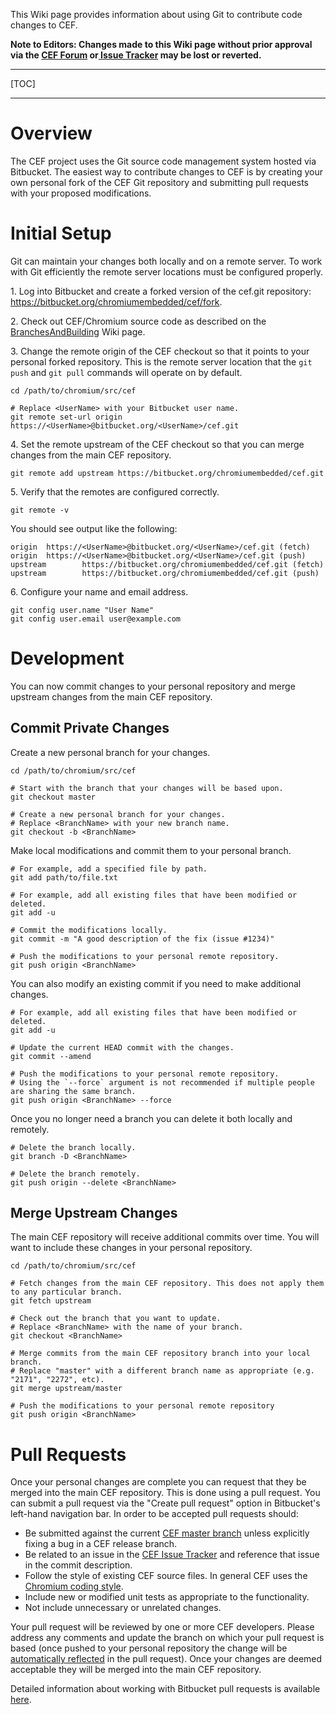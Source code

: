 This Wiki page provides information about using Git to contribute code changes to CEF.

**Note to Editors: Changes made to this Wiki page without prior approval via the [CEF Forum](http://magpcss.org/ceforum/) or[ Issue Tracker](https://bitbucket.org/chromiumembedded/cef/issues?status=new&status=open) may be lost or reverted.**

***
[TOC]
***

# Overview

The CEF project uses the Git source code management system hosted via Bitbucket. The easiest way to contribute changes to CEF is by creating your own personal fork of the CEF Git repository and submitting pull requests with your proposed modifications.

# Initial Setup

Git can maintain your changes both locally and on a remote server. To work with Git efficiently the remote server locations must be configured properly.

1\. Log into Bitbucket and create a forked version of the cef.git repository: https://bitbucket.org/chromiumembedded/cef/fork.

2\. Check out CEF/Chromium source code as described on the [BranchesAndBuilding](BranchesAndBuilding.md) Wiki page.

3\. Change the remote origin of the CEF checkout so that it points to your personal forked repository. This is the remote server location that the `git push` and `git pull` commands will operate on by default.

```
cd /path/to/chromium/src/cef

# Replace <UserName> with your Bitbucket user name.
git remote set-url origin https://<UserName>@bitbucket.org/<UserName>/cef.git
```

4\. Set the remote upstream of the CEF checkout so that you can merge changes from the main CEF repository.

```
git remote add upstream https://bitbucket.org/chromiumembedded/cef.git
```

5\. Verify that the remotes are configured correctly.

```
git remote -v
```

You should see output like the following:

```
origin  https://<UserName>@bitbucket.org/<UserName>/cef.git (fetch)
origin  https://<UserName>@bitbucket.org/<UserName>/cef.git (push)
upstream        https://bitbucket.org/chromiumembedded/cef.git (fetch)
upstream        https://bitbucket.org/chromiumembedded/cef.git (push)
```

6\. Configure your name and email address.

```
git config user.name "User Name"
git config user.email user@example.com
```

# Development

You can now commit changes to your personal repository and merge upstream changes from the main CEF repository.

## Commit Private Changes

Create a new personal branch for your changes.

```
cd /path/to/chromium/src/cef

# Start with the branch that your changes will be based upon.
git checkout master

# Create a new personal branch for your changes.
# Replace <BranchName> with your new branch name.
git checkout -b <BranchName>
```

Make local modifications and commit them to your personal branch.

```
# For example, add a specified file by path.
git add path/to/file.txt

# For example, add all existing files that have been modified or deleted.
git add -u

# Commit the modifications locally.
git commit -m "A good description of the fix (issue #1234)"

# Push the modifications to your personal remote repository.
git push origin <BranchName>
```

You can also modify an existing commit if you need to make additional changes.

```
# For example, add all existing files that have been modified or deleted.
git add -u

# Update the current HEAD commit with the changes.
git commit --amend

# Push the modifications to your personal remote repository.
# Using the `--force` argument is not recommended if multiple people are sharing the same branch.
git push origin <BranchName> --force
```

Once you no longer need a branch you can delete it both locally and remotely.

```
# Delete the branch locally.
git branch -D <BranchName>

# Delete the branch remotely.
git push origin --delete <BranchName>
```

## Merge Upstream Changes

The main CEF repository will receive additional commits over time. You will want to include these changes in your personal repository.

```
cd /path/to/chromium/src/cef

# Fetch changes from the main CEF repository. This does not apply them to any particular branch.
git fetch upstream

# Check out the branch that you want to update.
# Replace <BranchName> with the name of your branch.
git checkout <BranchName>

# Merge commits from the main CEF repository branch into your local branch.
# Replace "master" with a different branch name as appropriate (e.g. "2171", "2272", etc).
git merge upstream/master

# Push the modifications to your personal remote repository
git push origin <BranchName>
```

# Pull Requests

Once your personal changes are complete you can request that they be merged into the main CEF repository. This is done using a pull request. You can submit a pull request via the "Create pull request" option in Bitbucket's left-hand navigation bar. In order to be accepted pull requests should:

* Be submitted against the current [CEF master branch](https://bitbucket.org/chromiumembedded/cef/src/?at=master) unless explicitly fixing a bug in a CEF release branch.
* Be related to an issue in the [CEF Issue Tracker](https://bitbucket.org/chromiumembedded/cef/issues?status=new&status=open) and reference that issue in the commit description.
* Follow the style of existing CEF source files. In general CEF uses the [Chromium coding style](http://www.chromium.org/developers/coding-style).
* Include new or modified unit tests as appropriate to the functionality.
* Not include unnecessary or unrelated changes.

Your pull request will be reviewed by one or more CEF developers. Please address any comments and update the branch on which your pull request is based (once pushed to your personal repository the change will be [automatically reflected](https://blog.bitbucket.org/2014/04/22/bitbucket-now-auto-updates-pull-requests/) in the pull request). Once your changes are deemed acceptable they will be merged into the main CEF repository.

Detailed information about working with Bitbucket pull requests is available [here](https://confluence.atlassian.com/display/BITBUCKET/Work+with+pull+requests).

